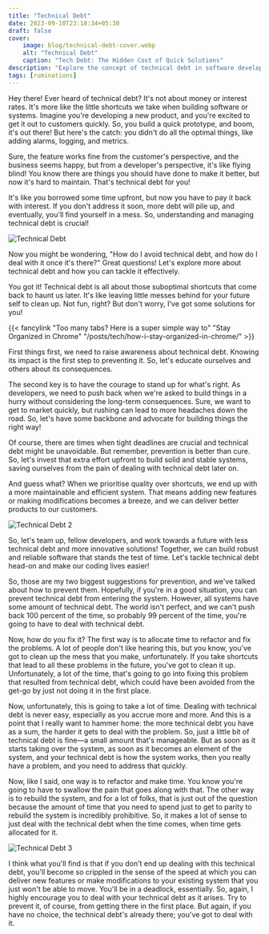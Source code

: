 ```yaml
---
title: "Technical Debt"
date: 2023-09-10T23:18:34+05:30
draft: false
cover: 
    image: blog/technical-debt-cover.webp
    alt: "Technical Debt"
    caption: "Tech Debt: The Hidden Cost of Quick Solutions"
description: "Explore the concept of technical debt in software development and why managing it is essential for sustainable projects." 
tags: [ruminations]
---
```


Hey there! Ever heard of technical debt? It's not about money or interest rates. It's more like the little shortcuts we take when building software or systems. Imagine you're developing a new product, and you're excited to get it out to customers quickly. So, you build a quick prototype, and boom, it's out there! But here's the catch: you didn't do all the optimal things, like adding alarms, logging, and metrics.

Sure, the feature works fine from the customer's perspective, and the business seems happy, but from a developer's perspective, it's like flying blind! You know there are things you should have done to make it better, but now it's hard to maintain. That's technical debt for you!

It's like you borrowed some time upfront, but now you have to pay it back with interest. If you don't address it soon, more debt will pile up, and eventually, you'll find yourself in a mess. So, understanding and managing technical debt is crucial!

![Technical Debt](https://cdn.getunleash.io/uploads/2023/02/Technical-Debt_Feature-Image.png "Source: Unleash")

Now you might be wondering, "How do I avoid technical debt, and how do I deal with it once it's there?" Great questions! Let's explore more about technical debt and how you can tackle it effectively.

You got it! Technical debt is all about those suboptimal shortcuts that come back to haunt us later. It's like leaving little messes behind for your future self to clean up. Not fun, right? But don't worry, I've got some solutions for you!

{{< fancylink "Too many tabs? Here is a super simple way to" "Stay Organized in Chrome" "/posts/tech/how-i-stay-organized-in-chrome/" >}}

First things first, we need to raise awareness about technical debt. Knowing its impact is the first step to preventing it. So, let's educate ourselves and others about its consequences.

The second key is to have the courage to stand up for what's right. As developers, we need to push back when we're asked to build things in a hurry without considering the long-term consequences. Sure, we want to get to market quickly, but rushing can lead to more headaches down the road. So, let's have some backbone and advocate for building things the right way!

Of course, there are times when tight deadlines are crucial and technical debt might be unavoidable. But remember, prevention is better than cure. So, let's invest that extra effort upfront to build solid and stable systems, saving ourselves from the pain of dealing with technical debt later on.

And guess what? When we prioritise quality over shortcuts, we end up with a more maintainable and efficient system. That means adding new features or making modifications becomes a breeze, and we can deliver better products to our customers.

![Technical Debt 2](https://assets.website-files.com/63f2b1af8b98d1733162ebc2/63f39b4c0abc9c721618622a_63a32cd3acafff1b87fa7f8c_C9GcDxBTRxS6ZFZ_yQBF2H4dSfBCn2Rd9_5QFVnjsHzRufIeHTeIJI9y0wHR9wUzRmBZevd1fIOXo8qqvbhLJm5rfJYvOUEf9F9LqNgx823ZCm1CLDzeLgJPEfRW6LQnXS1kU2ppPfaoQ1IAN0Cz-80ufdIRO88RH7Uj1Vh9RkA1ra7x4viXb_60Du-_0g.png "Source: Stepsize AI")

So, let's team up, fellow developers, and work towards a future with less technical debt and more innovative solutions! Together, we can build robust and reliable software that stands the test of time. Let's tackle technical debt head-on and make our coding lives easier!

So, those are my two biggest suggestions for prevention, and we've talked about how to prevent them. Hopefully, if you're in a good situation, you can prevent technical debt from entering the system. However, all systems have some amount of technical debt. The world isn't perfect, and we can't push back 100 percent of the time, so probably 99 percent of the time, you're going to have to deal with technical debt.

Now, how do you fix it? The first way is to allocate time to refactor and fix the problems. A lot of people don't like hearing this, but you know, you've got to clean up the mess that you make, unfortunately. If you take shortcuts that lead to all these problems in the future, you've got to clean it up. Unfortunately, a lot of the time, that's going to go into fixing this problem that resulted from technical debt, which could have been avoided from the get-go by just not doing it in the first place.

Now, unfortunately, this is going to take a lot of time. Dealing with technical debt is never easy, especially as you accrue more and more. And this is a point that I really want to hammer home: the more technical debt you have as a sum, the harder it gets to deal with the problem. So, just a little bit of technical debt is fine—a small amount that's manageable. But as soon as it starts taking over the system, as soon as it becomes an element of the system, and your technical debt is how the system works, then you really have a problem, and you need to address that quickly.

Now, like I said, one way is to refactor and make time. You know you're going to have to swallow the pain that goes along with that. The other way is to rebuild the system, and for a lot of folks, that is just out of the question because the amount of time that you need to spend just to get to parity to rebuild the system is incredibly prohibitive. So, it makes a lot of sense to just deal with the technical debt when the time comes, when time gets allocated for it.

![Technical Debt 3](https://assets.asana.biz/transform/787844f1-8765-4e1d-91f1-b34d33db8d26/inline-agile-technical-debt-1-2x.png "Source: Asana")

I think what you'll find is that if you don't end up dealing with this technical debt, you'll become so crippled in the sense of the speed at which you can deliver new features or make modifications to your existing system that you just won't be able to move. You'll be in a deadlock, essentially. So, again, I highly encourage you to deal with your technical debt as it arises. Try to prevent it, of course, from getting there in the first place. But again, if you have no choice, the technical debt's already there; you've got to deal with it.
